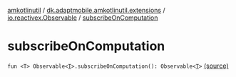 [amkotlinutil](../../index.md) / [dk.adaptmobile.amkotlinutil.extensions](../index.md) / [io.reactivex.Observable](index.md) / [subscribeOnComputation](./subscribe-on-computation.md)

# subscribeOnComputation

`fun <T> Observable<`[`T`](subscribe-on-computation.md#T)`>.subscribeOnComputation(): Observable<`[`T`](subscribe-on-computation.md#T)`>` [(source)](https://github.com/adaptmobile-organization/amkotlinutil/tree/master/amkotlinutil/src/main/java/dk/adaptmobile/amkotlinutil/extensions/RxExtensions.kt#L35)